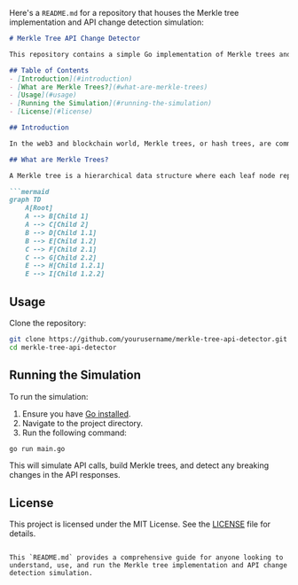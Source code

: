 Here's a `README.md` for a repository that houses the Merkle tree implementation and API change detection simulation:

```markdown
# Merkle Tree API Change Detector

This repository contains a simple Go implementation of Merkle trees and a simulation to detect API breaking changes using Merkle trees. Inspired by [ApiToolKit](https://apitoolkit.io/) by [Anthony Alaribe](https://x.com/tonialaribe), this project demonstrates how Merkle trees can be used to efficiently and securely verify data integrity and detect changes in API responses.

## Table of Contents
- [Introduction](#introduction)
- [What are Merkle Trees?](#what-are-merkle-trees)
- [Usage](#usage)
- [Running the Simulation](#running-the-simulation)
- [License](#license)

## Introduction

In the web3 and blockchain world, Merkle trees, or hash trees, are commonly used to ensure data integrity and secure data transfer. This project demonstrates a simple Go implementation of Merkle trees and how they can be used to detect breaking changes in API responses.

## What are Merkle Trees?

A Merkle tree is a hierarchical data structure where each leaf node represents a hashed value of a piece of data, and each non-leaf node is a hash of its child nodes. This structure allows for efficient and secure verification of data integrity.

```mermaid
graph TD
    A[Root]
    A --> B[Child 1]
    A --> C[Child 2]
    B --> D[Child 1.1]
    B --> E[Child 1.2]
    C --> F[Child 2.1]
    C --> G[Child 2.2]
    E --> H[Child 1.2.1]
    E --> I[Child 1.2.2]
```

## Usage

Clone the repository:

```sh
git clone https://github.com/yourusername/merkle-tree-api-detector.git
cd merkle-tree-api-detector
```

## Running the Simulation

To run the simulation:

1. Ensure you have [Go installed](https://golang.org/doc/install).
2. Navigate to the project directory.
3. Run the following command:

```sh
go run main.go
```

This will simulate API calls, build Merkle trees, and detect any breaking changes in the API responses.

## License

This project is licensed under the MIT License. See the [LICENSE](LICENSE) file for details.
```

This `README.md` provides a comprehensive guide for anyone looking to understand, use, and run the Merkle tree implementation and API change detection simulation.